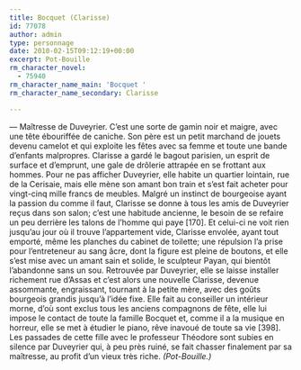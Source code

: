 ```yaml
---
title: Bocquet (Clarisse)
id: 77078
author: admin
type: personnage
date: 2010-02-15T09:12:19+00:00
excerpt: Pot-Bouille
rm_character_novel:
  - 75940
rm_character_name_main: 'Bocquet '
rm_character_name_secondary: Clarisse

---
```

— Maîtresse de Duveyrier. C&rsquo;est une sorte de gamin noir et maigre, avec une tête ébouriffée de caniche. Son père est un petit marchand de jouets devenu camelot et qui exploite les fêtes avec sa femme et toute une bande d&rsquo;enfants malpropres. Clarisse a gardé le bagout parisien, un esprit de surface et d&rsquo;emprunt, une gale de drôlerie attrapée en se frottant aux hommes. Pour ne pas afficher Duveyrier, elle habite un quartier lointain, rue de la Cerisaie, mais elle mène son amant bon train et s&rsquo;est fait acheter pour vingt-cinq mille francs de meubles. Malgré un instinct de bourgeoise ayant la passion du comme il faut, Clarisse se donne à tous les amis de Duveyrier reçus dans son salon; c&rsquo;est une habitude ancienne, le besoin de se refaire un peu derrière les talons de l&rsquo;homme qui paye [170]. Et celui-ci ne voit rien jusqu&rsquo;au jour où il trouve l&rsquo;appartement vide, Clarisse envolée, ayant tout emporté, même les planches du cabinet de toilette; une répulsion l&rsquo;a prise pour l&rsquo;entreteneur au sang âcre, dont la figure est pleine de boutons, et elle s&rsquo;est mise avec un amant sain et solide, le sculpteur Payan, qui bientôt l&rsquo;abandonne sans un sou. Retrouvée par Duveyrier, elle se laisse installer richement rue d&rsquo;Assas et c&rsquo;est alors une nouvelle Clarisse, devenue assommante, engraissant, tournant à la petite mère, avec des goûts bourgeois grandis jusqu&rsquo;à l&rsquo;idée fixe. Elle fait au conseiller un intérieur morne, d&rsquo;où sont exclus tous les anciens compagnons de fête, elle lui impose le contact de toute la famille Bocquet et, comme il a la musique en horreur, elle se met à étudier le piano, rêve inavoué de toute sa vie [398]. Les passades de cette fille avec le professeur Théodore sont subies en silence par Duveyrier qui, à peu près ruiné, se fait chasser finalement par sa maîtresse, au profit d&rsquo;un vieux très riche. _(Pot-Bouille.)_